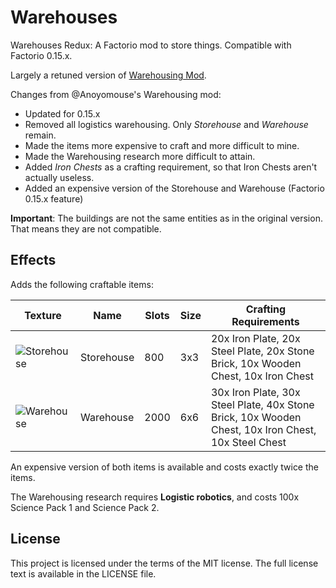 # Warehouses

Warehouses Redux: A Factorio mod to store things. Compatible with Factorio 0.15.x.

Largely a retuned version of [Warehousing Mod](https://github.com/Anoyomouse/Warehousing).

Changes from @Anoyomouse's Warehousing mod:
* Updated for 0.15.x
* Removed all logistics warehousing. Only *Storehouse* and *Warehouse* remain.
* Made the items more expensive to craft and more difficult to mine.
* Made the Warehousing research more difficult to attain.
* Added *Iron Chests* as a crafting requirement, so that Iron Chests aren't actually useless.
* Added an expensive version of the Storehouse and Warehouse (Factorio 0.15.x feature)

**Important**: The buildings are not the same entities as in the original version. That means they are not compatible.


## Effects

Adds the following craftable items:

Texture                   | Name       | Slots | Size | Crafting Requirements |
--------------------------|------------|-------|------|-----------------------|
![Storehouse][storehouse] | Storehouse | 800   | 3x3  | 20x Iron Plate, 20x Steel Plate, 20x Stone Brick, 10x Wooden Chest, 10x Iron Chest |
![Warehouse][warehouse]   | Warehouse  | 2000  | 6x6  | 30x Iron Plate, 30x Steel Plate, 40x Stone Brick, 10x Wooden Chest, 10x Iron Chest, 10x Steel Chest |

[storehouse]:https://raw.githubusercontent.com/jleclanche/factorio-warehouses/master/graphics/entity/storehouse.png
[warehouse]:https://raw.githubusercontent.com/jleclanche/factorio-warehouses/master/graphics/entity/warehouse.png

An expensive version of both items is available and costs exactly twice the items.

The Warehousing research requires **Logistic robotics**, and costs 100x Science Pack 1 and Science Pack 2.


## License

This project is licensed under the terms of the MIT license.
The full license text is available in the LICENSE file.
